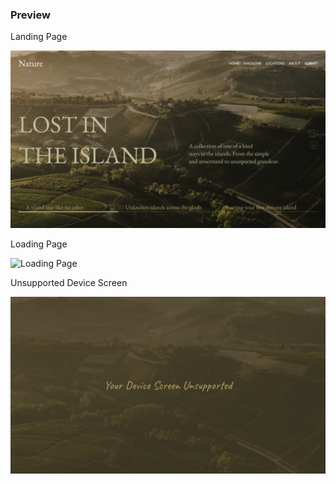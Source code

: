### Preview

Landing Page

![Landing Page](https://github.com/HoseaTirtajaya/ResponsiveWeb/blob/master/web-design-island/Preview/Landing%20Page.png?raw=true)

Loading Page

![Loading Page](https://raw.githubusercontent.com/HoseaTirtajaya/ResponsiveWeb/web-design-island/master/Preview/Loading%20Screen.png)

Unsupported Device Screen

![Unsupported Device Screen](https://github.com/HoseaTirtajaya/ResponsiveWeb/blob/master/web-design-island/Preview/Unsupported%20Screen.png?raw=true)
